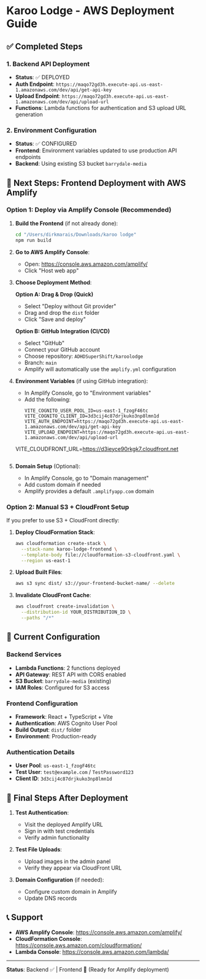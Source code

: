 # Karoo Lodge - AWS Deployment Guide

## ✅ Completed Steps

### 1. Backend API Deployment
- **Status**: ✅ DEPLOYED
- **Auth Endpoint**: `https://maqo72gd3h.execute-api.us-east-1.amazonaws.com/dev/api/get-api-key`
- **Upload Endpoint**: `https://maqo72gd3h.execute-api.us-east-1.amazonaws.com/dev/api/upload-url`
- **Functions**: Lambda functions for authentication and S3 upload URL generation

### 2. Environment Configuration
- **Status**: ✅ CONFIGURED
- **Frontend**: Environment variables updated to use production API endpoints
- **Backend**: Using existing S3 bucket `barrydale-media`

## 🚀 Next Steps: Frontend Deployment with AWS Amplify

### Option 1: Deploy via Amplify Console (Recommended)

1. **Build the Frontend** (if not already done):
   ```bash
   cd "/Users/dirkmarais/Downloads/karoo lodge"
   npm run build
   ```

2. **Go to AWS Amplify Console**:
   - Open: https://console.aws.amazon.com/amplify/
   - Click "Host web app"

3. **Choose Deployment Method**:

   **Option A: Drag & Drop (Quick)**
   - Select "Deploy without Git provider"
   - Drag and drop the `dist` folder
   - Click "Save and deploy"

   **Option B: GitHub Integration (CI/CD)**
   - Select "GitHub"
   - Connect your GitHub account
   - Choose repository: `ADHDSuperShift/karoolodge`
   - Branch: `main`
   - Amplify will automatically use the `amplify.yml` configuration

4. **Environment Variables** (if using GitHub integration):
   - In Amplify Console, go to "Environment variables"
   - Add the following:
     ```
     VITE_COGNITO_USER_POOL_ID=us-east-1_fzogF46tc
     VITE_COGNITO_CLIENT_ID=3d3cij4c87drjkuko3np8lmn1d
     VITE_AUTH_ENDPOINT=https://maqo72gd3h.execute-api.us-east-1.amazonaws.com/dev/api/get-api-key
     VITE_UPLOAD_ENDPOINT=https://maqo72gd3h.execute-api.us-east-1.amazonaws.com/dev/api/upload-url
   VITE_CLOUDFRONT_URL=https://d3ieyce90rkgk7.cloudfront.net
     ```

5. **Domain Setup** (Optional):
   - In Amplify Console, go to "Domain management"
   - Add custom domain if needed
   - Amplify provides a default `.amplifyapp.com` domain

### Option 2: Manual S3 + CloudFront Setup

If you prefer to use S3 + CloudFront directly:

1. **Deploy CloudFormation Stack**:
   ```bash
   aws cloudformation create-stack \
     --stack-name karoo-lodge-frontend \
     --template-body file://cloudformation-s3-cloudfront.yaml \
     --region us-east-1
   ```

2. **Upload Built Files**:
   ```bash
   aws s3 sync dist/ s3://your-frontend-bucket-name/ --delete
   ```

3. **Invalidate CloudFront Cache**:
   ```bash
   aws cloudfront create-invalidation \
     --distribution-id YOUR_DISTRIBUTION_ID \
     --paths "/*"
   ```

## 🔧 Current Configuration

### Backend Services
- **Lambda Functions**: 2 functions deployed
- **API Gateway**: REST API with CORS enabled
- **S3 Bucket**: `barrydale-media` (existing)
- **IAM Roles**: Configured for S3 access

### Frontend Configuration
- **Framework**: React + TypeScript + Vite
- **Authentication**: AWS Cognito User Pool
- **Build Output**: `dist/` folder
- **Environment**: Production-ready

### Authentication Details
- **User Pool**: `us-east-1_fzogF46tc`
- **Test User**: `test@example.com` / `TestPassword123`
- **Client ID**: `3d3cij4c87drjkuko3np8lmn1d`

## 🏁 Final Steps After Deployment

1. **Test Authentication**:
   - Visit the deployed Amplify URL
   - Sign in with test credentials
   - Verify admin functionality

2. **Test File Uploads**:
   - Upload images in the admin panel
   - Verify they appear via CloudFront URL

3. **Domain Configuration** (if needed):
   - Configure custom domain in Amplify
   - Update DNS records

## 📞 Support

- **AWS Amplify Console**: https://console.aws.amazon.com/amplify/
- **CloudFormation Console**: https://console.aws.amazon.com/cloudformation/
- **Lambda Console**: https://console.aws.amazon.com/lambda/

---

**Status**: Backend ✅ | Frontend 🔄 (Ready for Amplify deployment)
